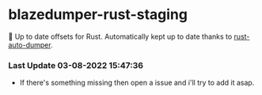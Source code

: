 # blazedumper-rust-staging

🚀 Up to date offsets for Rust. Automatically kept up to date thanks to [rust-auto-dumper](https://github.com/Akandesh/rust-auto-dumper).


### Last Update 03-08-2022 15:47:36
- If there's something missing then open a issue and i'll try to add it asap.